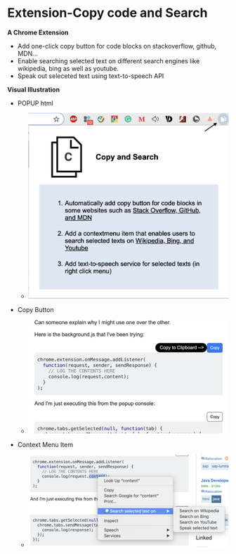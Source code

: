 # Extension-Copy code and Search
**A Chrome Extension**

* Add one-click copy button for code blocks on stackoverflow, github, MDN...
* Enable searching selected text on different search engines like wikipedia, bing as well as youtube.
* Speak out seleceted text using text-to-speech API

**Visual Illustration**

- POPUP html
  - ![Screen-Shot-Popup](./src/images/Screen-Shot-Popup.png)

- Copy Button
  - ![Screen-Shot -CopyButton](./src/images/Screen-Shot-CopyButton.png)

- Context Menu Item
  - ![Screen-Shot-Menu](./src/images/Screen-Shot-Menu.png)
